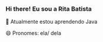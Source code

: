 ### Hi there! Eu sou  a Rita Batista

<!--
**Ritabatista/Ritabatista** is a ✨ _special_ ✨ repository because its `README.md` (this file) appears on your GitHub profile.

Here are some ideas to get you started:
- 🌱 I’m currently learning  java
- 👯 I’m looking to collaborate on  back-end
- 📫 How to reach me: ritacoutobatista@gmail.com
- 😄 Pronouns: ela/ dela
-->
🌱 Atualmente estou aprendendo Java

😄 Pronomes: ela/ dela
